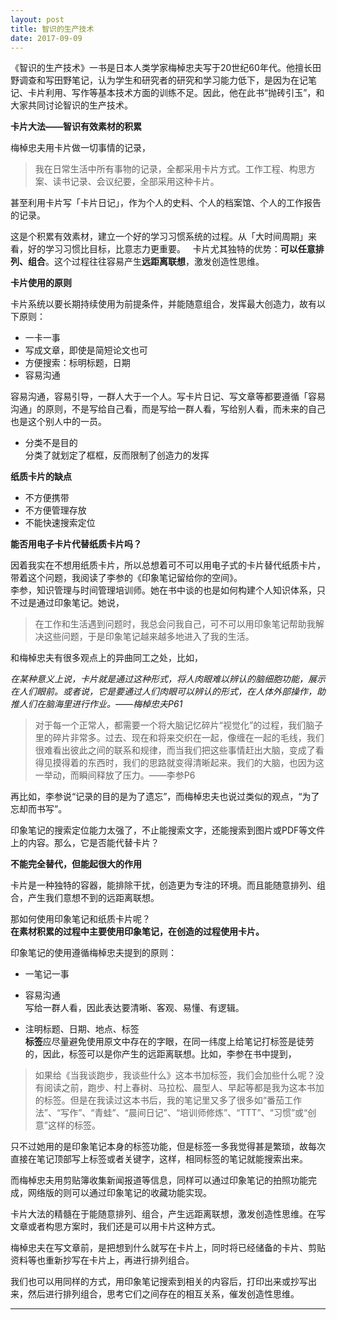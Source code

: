 ```yaml
---
layout: post
title: 智识的生产技术
date: 2017-09-09
---
```


《智识的生产技术》一书是日本人类学家梅棹忠夫写于20世纪60年代。他擅长田野调查和写田野笔记，认为学生和研究者的研究和学习能力低下，是因为在记笔记、卡片利用、写作等基本技术方面的训练不足。因此，他在此书“抛砖引玉”，和大家共同讨论智识的生产技术。 

**卡片大法——智识有效素材的积累**   


梅棹忠夫用卡片做一切事情的记录，
>我在日常生活中所有事物的记录，全都采用卡片方式。工作工程、构思方案、读书记录、会议纪要，全部采用这种卡片。

甚至利用卡片写「卡片日记」，作为个人的史料、个人的档案馆、个人的工作报告的记录。

这是个积累有效素材，建立一个好的学习习惯系统的过程。从「大时间周期」来看，好的学习习惯比目标，比意志力更重要。  
卡片尤其独特的优势：**可以任意排列、组合**。这个过程往往容易产生**远距离联想**，激发创造性思维。

**卡片使用的原则**  
 
卡片系统以要长期持续使用为前提条件，并能随意组合，发挥最大创造力，故有以下原则：
  
- 一卡一事  
- 写成文章，即使是简短论文也可
- 方便搜索：标明标题，日期
- 容易沟通

容易沟通，容易引导，一群人大于一个人。写卡片日记、写文章等都要遵循「容易沟通」的原则，不是写给自己看，而是写给一群人看，写给别人看，而未来的自己也是这个别人中的一员。

- 分类不是目的  
分类了就划定了框框，反而限制了创造力的发挥

**纸质卡片的缺点** 
- 不方便携带  
- 不方便管理存放  
- 不能快速搜索定位


**能否用电子卡片代替纸质卡片吗？**

因着我实在不想用纸质卡片，所以总想着可不可以用电子式的卡片替代纸质卡片，带着这个问题，我阅读了李参的《印象笔记留给你的空间》。  
李参，知识管理与时间管理培训师。她在书中谈的也是如何构建个人知识体系，只不过是通过印象笔记。她说，
>在工作和生活遇到问题时，我总会问我自己，可不可以用印象笔记帮助我解决这些问题，于是印象笔记越来越多地进入了我的生活。

和梅棹忠夫有很多观点上的异曲同工之处，比如，

*在某种意义上说，卡片就是通过这种形式，将人肉眼难以辨认的脑细胞功能，展示在人们眼前。或者说，它是要通过人们肉眼可以辨认的形式，在人体外部操作，助推人们在脑海里进行作业。——梅棹忠夫P61*

>对于每一个正常人，都需要一个将大脑记忆碎片“视觉化”的过程，我们脑子里的碎片非常多。过去、现在和将来交织在一起，像缠在一起的毛线，我们很难看出彼此之间的联系和规律，而当我们把这些事情赶出大脑，变成了看得见摸得着的东西时，我们的思路就变得清晰起来。我们的大脑，也因为这一举动，而瞬间释放了压力。——李参P6
  
再比如，李参说“记录的目的是为了遗忘”，而梅棹忠夫也说过类似的观点，“为了忘却而书写”。

印象笔记的搜索定位能力太强了，不止能搜索文字，还能搜索到图片或PDF等文件上的内容。那么，它是否能代替卡片？

**不能完全替代，但能起很大的作用**  

卡片是一种独特的容器，能排除干扰，创造更为专注的环境。而且能随意排列、组合，产生我们意想不到的远距离联想。

那如何使用印象笔记和纸质卡片呢？  
**在素材积累的过程中主要使用印象笔记，在创造的过程使用卡片。**

印象笔记的使用遵循梅棹忠夫提到的原则：  

- 一笔记一事

- 容易沟通  
写给一群人看，因此表达要清晰、客观、易懂、有逻辑。
- 注明标题、日期、地点、标签  
**标签**应尽量避免使用原文中存在的字眼，在同一纬度上给笔记打标签是徒劳的，因此，标签可以是你产生的远距离联想。比如，李参在书中提到，
>如果给《当我谈跑步，我谈些什么》这本书加标签，我们会加些什么呢？没有阅读之前，跑步、村上春树、马拉松、晨型人、早起等都是我为这本书加的标签。但是在我读过这本书后，我的笔记里又多了很多如“番茄工作法”、“写作”、“青蛙”、“晨间日记”、“培训师修炼”、“TTT”、“习惯”或“创意”这样的标签。

只不过她用的是印象笔记本身的标签功能，但是标签一多我觉得甚是繁琐，故每次直接在笔记顶部写上标签或者关键字，这样，相同标签的笔记就能搜索出来。  

而梅棹忠夫用剪贴簿收集新闻报道等信息，同样可以通过印象笔记的拍照功能完成，网络版的则可以通过印象笔记的收藏功能实现。

卡片大法的精髓在于能随意排列、组合，产生远距离联想，激发创造性思维。在写文章或者构思方案时，我们还是可以用卡片这种方式。  

梅棹忠夫在写文章前，是把想到什么就写在卡片上，同时将已经储备的卡片、剪贴资料等也重新抄写在卡片上，再进行排列组合。
  
我们也可以用同样的方式，用印象笔记搜索到相关的内容后，打印出来或抄写出来，然后进行排列组合，思考它们之间存在的相互关系，催发创造性思维。

---
